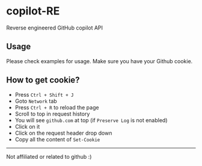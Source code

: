 # copilot-RE
Reverse engineered GitHub copilot API

## Usage
Please check examples for usage. Make sure you have your Github cookie.

## How to get cookie?
- Press `Ctrl + Shift + J`
- Goto `Network` tab
- Press `Ctrl + R` to reload the page
- Scroll to top in request history
- You will see `github.com` at top (if `Preserve Log` is not enabled)
- Click on it
- Click on the request header drop down
- Copy all the content of `Set-Cookie`

---
Not affiliated or related to github :)
